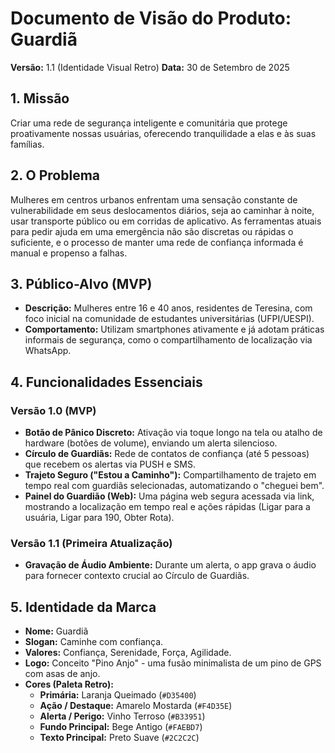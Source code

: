 # Documento de Visão do Produto: Guardiã

**Versão:** 1.1 (Identidade Visual Retro)
**Data:** 30 de Setembro de 2025

## 1. Missão

Criar uma rede de segurança inteligente e comunitária que protege proativamente nossas usuárias, oferecendo tranquilidade a elas e às suas famílias.

## 2. O Problema

Mulheres em centros urbanos enfrentam uma sensação constante de vulnerabilidade em seus deslocamentos diários, seja ao caminhar à noite, usar transporte público ou em corridas de aplicativo. As ferramentas atuais para pedir ajuda em uma emergência não são discretas ou rápidas o suficiente, e o processo de manter uma rede de confiança informada é manual e propenso a falhas.

## 3. Público-Alvo (MVP)

* **Descrição:** Mulheres entre 16 e 40 anos, residentes de Teresina, com foco inicial na comunidade de estudantes universitárias (UFPI/UESPI).
* **Comportamento:** Utilizam smartphones ativamente e já adotam práticas informais de segurança, como o compartilhamento de localização via WhatsApp.

## 4. Funcionalidades Essenciais

### Versão 1.0 (MVP)

* **Botão de Pânico Discreto:** Ativação via toque longo na tela ou atalho de hardware (botões de volume), enviando um alerta silencioso.
* **Círculo de Guardiãs:** Rede de contatos de confiança (até 5 pessoas) que recebem os alertas via PUSH e SMS.
* **Trajeto Seguro ("Estou a Caminho"):** Compartilhamento de trajeto em tempo real com guardiãs selecionadas, automatizando o "cheguei bem".
* **Painel do Guardião (Web):** Uma página web segura acessada via link, mostrando a localização em tempo real e ações rápidas (Ligar para a usuária, Ligar para 190, Obter Rota).

### Versão 1.1 (Primeira Atualização)

* **Gravação de Áudio Ambiente:** Durante um alerta, o app grava o áudio para fornecer contexto crucial ao Círculo de Guardiãs.

## 5. Identidade da Marca

* **Nome:** Guardiã
* **Slogan:** Caminhe com confiança.
* **Valores:** Confiança, Serenidade, Força, Agilidade.
* **Logo:** Conceito "Pino Anjo" - uma fusão minimalista de um pino de GPS com asas de anjo.
* **Cores (Paleta Retro):**
  * **Primária:** Laranja Queimado (`#D35400`)
  * **Ação / Destaque:** Amarelo Mostarda (`#F4D35E`)
  * **Alerta / Perigo:** Vinho Terroso (`#B33951`)
  * **Fundo Principal:** Bege Antigo (`#FAEBD7`)
  * **Texto Principal:** Preto Suave (`#2C2C2C`)
